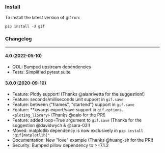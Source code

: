 ### Install

To install the latest version of gif run:

```
pip install -U gif
```


### Changelog

---

#### 4.0 (2022-05-10)

- QOL: Bumped upstream dependencies
- Tests: Simplified pytest suite

#### 3.0.0 (2020-09-10)

- Feature: Plotly support! (Thanks @alanrivetta for the suggestion!)
- Feature: seconds/milliseconds unit support in `gif.save`
- Feature: between {"frames", "startend"} support in `gif.save`
- Feature: **kwargs export/save support in `gif.options.<ploting_library>` (Thanks @oaio for the PR!)
- Feature: added loop=True argument to `gif.save` (Thanks for the suggestion @davidwych & @sara-02!)
- Moved: matplotlib dependency is now exclusively in `pip install "gif[matplotlib]"`
- Documentation: New "love" example (Thanks @huang-sh for the PR!)
- Security: Bumped pillow dependency to >=7.1.2
